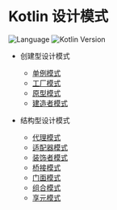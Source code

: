 # Kotlin 设计模式

![Language](https://img.shields.io/badge/Language-Kotlin-blue?style=for-the-badge) ![Kotlin Version](https://img.shields.io/badge/Kotlin%20Version-1.5.21-yellow?style=for-the-badge) 


+ 创建型设计模式
  + [单例模式](books/builder/singleton)
  + [工厂模式](books/builder/factory)
  + [原型模式](books/builder/prototype/Prototype.md)
  + [建造者模式](books/builder/builder/Builder.md)
  
+ 结构型设计模式
  + [代理模式](books/structural/proxy/Proxy.md)
  + [适配器模式](books/structural/adapter/Adapter.md)
  + [装饰者模式](books/structural/decorator/Decorator.md)
  + [桥接模式](books/structural/bridge/Bridge.md)
  + [门面模式](books/structural/facade/Facade.md)
  + [组合模式](books/structural/composite/Composite.md)
  + [享元模式](books/structural/flyweight/Flyweight.md)

